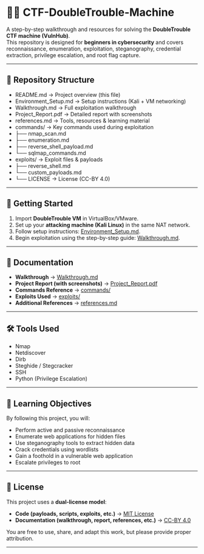 # 🕵️‍♂️ CTF-DoubleTrouble-Machine  

A step-by-step walkthrough and resources for solving the **DoubleTrouble CTF machine (VulnHub)**.  
This repository is designed for **beginners in cybersecurity** and covers reconnaissance, enumeration, exploitation, steganography, credential extraction, privilege escalation, and root flag capture.  

---

## 📑 Repository Structure  

- README.md → Project overview (this file)
- Environment_Setup.md → Setup instructions (Kali + VM networking)
- Walkthrough.md → Full exploitation walkthrough
- Project_Report.pdf → Detailed report with screenshots
- references.md → Tools, resources & learning material
- commands/ → Key commands used during exploitation
- ├── nmap_scan.md
- ├── enumeration.md
- ├── reverse_shell_payload.md
- └── sqlmap_commands.md
- exploits/ → Exploit files & payloads
- ├── reverse_shell.md
- └── custom_payloads.md
- └── LICENSE → License (CC-BY 4.0)


---


## 🚀 Getting Started  

1. Import **DoubleTrouble VM** in VirtualBox/VMware.  
2. Set up your **attacking machine (Kali Linux)** in the same NAT network.  
3. Follow setup instructions: [Environment_Setup.md](./Environment_Setup.md).  
4. Begin exploitation using the step-by-step guide: [Walkthrough.md](./Walkthrough.md).  

---

## 📘 Documentation  

- **Walkthrough** → [Walkthrough.md](./Walkthrough.md)  
- **Project Report (with screenshots)** → [Project_Report.pdf](./Project_Report.pdf)  
- **Commands Reference** → [commands/](./commands/)  
- **Exploits Used** → [exploits/](./exploits/)  
- **Additional References** → [references.md](./references.md)  

---

## 🛠️ Tools Used  

- Nmap  
- Netdiscover  
- Dirb  
- Steghide / Stegcracker  
- SSH  
- Python (Privilege Escalation)  

---

## 🎯 Learning Objectives  

By following this project, you will:  
- Perform active and passive reconnaissance  
- Enumerate web applications for hidden files  
- Use steganography tools to extract hidden data  
- Crack credentials using wordlists  
- Gain a foothold in a vulnerable web application  
- Escalate privileges to root  

---

## 📜 License  

This project uses a **dual-license model**:  

- **Code (payloads, scripts, exploits, etc.)** → [MIT License](./LICENSE)  
- **Documentation (walkthrough, report, references, etc.)** → [CC-BY 4.0](https://creativecommons.org/licenses/by/4.0/)  

You are free to use, share, and adapt this work, but please provide proper attribution.


---


